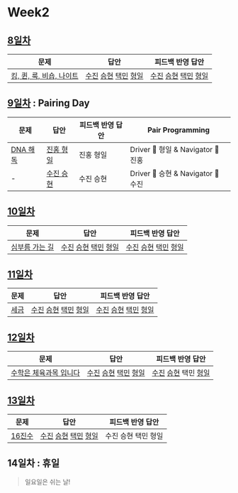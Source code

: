 # Week2

## [8일차](Day8)

| 문제                                                             | 답안                                                                                                            | 피드백 반영 답안                                                                                                            |
| ---------------------------------------------------------------- | --------------------------------------------------------------------------------------------------------------- | --------------------------------------------------------------------------------------------------------------------------- |
| [킹, 퀸, 룩, 비숍, 나이트](https://www.acmicpc.net/problem/3003) | [수진](Day08/bj3003_ksj.js) [승현](Day08/bj3003_lsh.js) [택민](Day08/bj3003_jtm.js) [형일](Day08/bj3003_jhi.js) | [수진](Day08/bj3003_ksj_fb.js) [승현](Day08/bj3003_lsh_fb.js) [택민](Day08/bj3003_jtm_fb.js) [형일](Day08/bj3003_jhi_fb.js) |

## [9일차](Day9) : Pairing Day

| 문제                                             | 답안                                 | 피드백 반영 답안 | Pair Programming                   |
| ------------------------------------------------ | ------------------------------------ | ---------------- | ---------------------------------- |
| [DNA 해독](https://www.acmicpc.net/problem/1672) | [진홍 형일](Day09/bj1672_jhi_kjh.js) | 진홍 형일        | Driver 🚗 형일 & Navigator 🧭 진홍 |
| -                                                | [수진 승현](Day09/bj1672_ksj_lsh.js) | 수진 승현        | Driver 🚗 승현 & Navigator 🧭 수진 |

## [10일차](Day10)

| 문제                                                   | 답안                                                                                                            | 피드백 반영 답안                                                                                                            |
| ------------------------------------------------------ | --------------------------------------------------------------------------------------------------------------- | --------------------------------------------------------------------------------------------------------------------------- |
| [심부름 가는 길](https://www.acmicpc.net/problem/5554) | [수진](Day10/bj5554_ksj.js) [승현](Day10/bj5554_lsh.js) [택민](Day10/bj5554_jtm.js) [형일](Day10/bj5554_jhi.js) | [수진](Day10/bj5554_ksj_fb.js) [승현](Day10/bj5554_lsh_fb.js) [택민](Day12/bj5554_jtm_fb.js) [형일](Day10/bj5554_jhi_fb.js) |

## [11일차](Day11)

| 문제                                          | 답안                                                                                                                | 피드백 반영 답안                                                                                                                |
| --------------------------------------------- | ------------------------------------------------------------------------------------------------------------------- | ------------------------------------------------------------------------------------------------------------------------------- |
| [세금](https://www.acmicpc.net/problem/20492) | [수진](Day11/bj20492_ksj.js) [승현](Day11/bj20492_lsh.js) [택민](Day11/bj20492_jtm.js) [형일](Day11/bj20492_jhi.js) | [수진](Day11/bj20492_ksj_fb.js) [승현](Day11/bj20492_lsh_fb.js) [택민](Day11/bj20492_jtm_fb.js) [형일](Day11/bj20492_jhi_fb.js) |

## [12일차](Day12)

| 문제                                                            | 답안                                                                                                                | 피드백 반영 답안                                                          |
| --------------------------------------------------------------- | ------------------------------------------------------------------------------------------------------------------- | ------------------------------------------------------------------------- |
| [수학은 체육과목 입니다](https://www.acmicpc.net/problem/15894) | [수진](Day12/bj15894_ksj.js) [승현](Day12/bj15894_lsh.js) [택민](Day12/bj15894_jtm.js) [형일](Day12/bj15894_jhi.js) | [수진](Day12/bj15894_ksj_fb.js) [승현](Day12/bj15894_lsh_fb.js) 택민 [형일](Day12/bj15894_jhi_fb.js) |

## [13일차](Day13)

| 문제                                           | 답안                                                                                                            | 피드백 반영 답안    |
| ---------------------------------------------- | --------------------------------------------------------------------------------------------------------------- | ------------------- |
| [16진수](https://www.acmicpc.net/problem/1550) | [수진](Day13/bj1550_ksj.js) [승현](Day13/bj1550_lsh.js) [택민](Day13/bj1550_jtm.js) [형일](Day13/bj1550_jhi.js) | 수진 승현 택민 형일 |

## 14일차 : 휴일

> 일요일은 쉬는 날!
